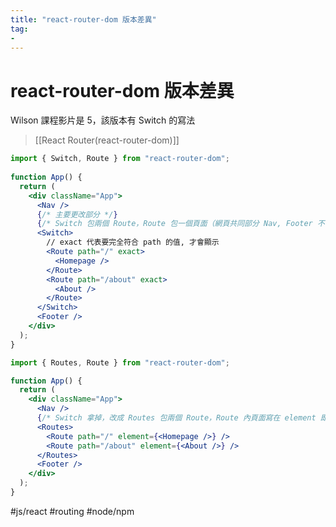 ```yaml
---
title: "react-router-dom 版本差異"
tag: 
- 
---
```

# react-router-dom 版本差異
Wilson 課程影片是 5，該版本有 Switch 的寫法
> [[React Router(react-router-dom)]]
```jsx
import { Switch, Route } from "react-router-dom";
 
function App() {
  return (
    <div className="App">
      <Nav />
      {/* 主要更改部分 */}
      {/* Switch 包兩個 Route，Route 包一個頁面（網頁共同部分 Nav, Footer 不含在內） */}
      <Switch>
        // exact 代表要完全符合 path 的值, 才會顯示
        <Route path="/" exact>
          <Homepage />
        </Route>
        <Route path="/about" exact>
          <About />
        </Route>
      </Switch>
      <Footer />
    </div>
  );
}
```

```jsx
import { Routes, Route } from "react-router-dom";

function App() {
  return (
    <div className="App">
      <Nav />
      {/* Switch 拿掉，改成 Routes 包兩個 Route，Route 內頁面寫在 element 即可*/}
      <Routes>
        <Route path="/" element={<Homepage />} />
        <Route path="/about" element={<About />} />
      </Routes>
      <Footer />
    </div>
  );
}
```

#js/react #routing #node/npm